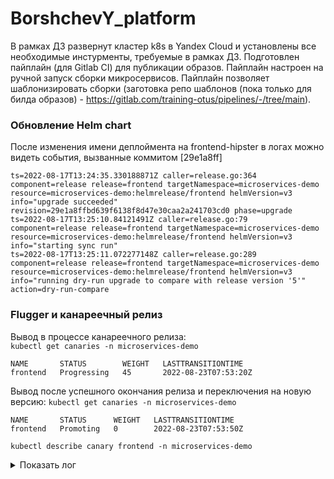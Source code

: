 # BorshchevY_platform

В рамках ДЗ развернут кластер k8s в Yandex Cloud и установлены все необходимые инстурменты, требуемые в рамках ДЗ.
Подготовлен пайплайн (для Gitlab CI) для публикации образов. 
Пайплайн настроен на ручной запуск сборки микросервисов.
Пайплайн позволяет шаблонизировать сборки (заготовка репо шаблонов (пока только для билда образов) - https://gitlab.com/training-otus/pipelines/-/tree/main). 

### Обновление Helm chart

После изменения имени деплоймента на frontend-hipster в логах можно видеть события, вызванные коммитом [29e1a8ff] 
``` 
ts=2022-08-17T13:24:35.330188871Z caller=release.go:364 component=release release=frontend targetNamespace=microservices-demo resource=microservices-demo:helmrelease/frontend helmVersion=v3 info="upgrade succeeded" revision=29e1a8ffbd639f6138f8d47e30caa2a241703cd0 phase=upgrade
ts=2022-08-17T13:25:10.84121491Z caller=release.go:79 component=release release=frontend targetNamespace=microservices-demo resource=microservices-demo:helmrelease/frontend helmVersion=v3 info="starting sync run"
ts=2022-08-17T13:25:11.072277148Z caller=release.go:289 component=release release=frontend targetNamespace=microservices-demo resource=microservices-demo:helmrelease/frontend helmVersion=v3 info="running dry-run upgrade to compare with release version '5'" action=dry-run-compare
```
### Flugger и канареечный релиз

Вывод в процессе канареечного релиза:  
`kubectl get canaries -n microservices-demo`
```
NAME       STATUS        WEIGHT   LASTTRANSITIONTIME
frontend   Progressing   45       2022-08-23T07:53:20Z
```
Вывод после успешного окончания релиза и переключения на новую версию:
`kubectl get canaries -n microservices-demo`
```
NAME       STATUS      WEIGHT   LASTTRANSITIONTIME
frontend   Promoting   0        2022-08-23T07:53:50Z
```

`kubectl describe canary frontend -n microservices-demo`
<details><summary>Показать лог</summary>
Events:
  Type     Reason  Age                  From     Message
  ----     ------  ----                 ----     -------
  Normal   Synced  9m1s                 flagger  New revision detected! Scaling up frontend.microservices-demo  
  Warning  Synced  8m31s                flagger  canary deployment frontend.microservices-demo not ready: waiting for rollout to finish: 0 of 1 (readyThreshold 100%) updated replicas are available  
  Normal   Synced  8m1s                 flagger  Starting canary analysis for frontend.microservices-demo  
  Normal   Synced  8m1s                 flagger  Advance frontend.microservices-demo canary weight 5  
  Normal   Synced  7m31s                flagger  Advance frontend.microservices-demo canary weight 10  
  Normal   Synced  7m1s                 flagger  Advance frontend.microservices-demo canary weight 15  
  Normal   Synced  6m31s                flagger  Advance frontend.microservices-demo canary weight 20  
  Normal   Synced  6m1s                 flagger  Advance frontend.microservices-demo canary weight 25  
  Normal   Synced  5m31s                flagger  Advance frontend.microservices-demo canary weight 30  
  Normal   Synced  5m1s                 flagger  Advance frontend.microservices-demo canary weight 35  
  Warning  Synced  2m31s                flagger  frontend-primary.microservices-demo not ready: waiting for rollout to finish: 1 old replicas are pending termination  
  Normal   Synced  91s (x6 over 4m31s)  flagger  (combined from similar events): Promotion completed! Scaling down frontend.microservices-demo  
</details>